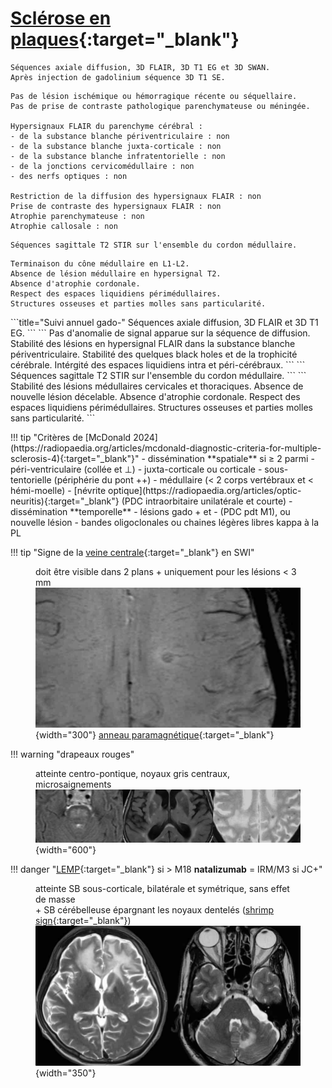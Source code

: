 # [Sclérose en plaques](https://radiopaedia.org/articles/multiple-sclerosis){:target="_blank"}

```title="Baseline et rebaseline gado+"
Séquences axiale diffusion, 3D FLAIR, 3D T1 EG et 3D SWAN.
Après injection de gadolinium séquence 3D T1 SE.
```
```
Pas de lésion ischémique ou hémorragique récente ou séquellaire.
Pas de prise de contraste pathologique parenchymateuse ou méningée.

Hypersignaux FLAIR du parenchyme cérébral :
- de la substance blanche périventriculaire : non
- de la substance blanche juxta-corticale : non
- de la substance blanche infratentorielle : non
- de la jonctions cervicomédullaire : non
- des nerfs optiques : non

Restriction de la diffusion des hypersignaux FLAIR : non
Prise de contraste des hypersignaux FLAIR : non
Atrophie parenchymateuse : non
Atrophie callosale : non
```
```
Séquences sagittale T2 STIR sur l'ensemble du cordon médullaire.
```
```
Terminaison du cône médullaire en L1-L2.
Absence de lésion médullaire en hypersignal T2.
Absence d'atrophie cordonale.
Respect des espaces liquidiens périmédullaires.
Structures osseuses et parties molles sans particularité.
```
<figure markdown="span">
</figure>
```title="Suivi annuel gado-"
Séquences axiale diffusion, 3D FLAIR et 3D T1 EG.
```
```
Pas d'anomalie de signal apparue sur la séquence de diffusion.
Stabilité des lésions en hypersignal FLAIR dans la substance blanche périventriculaire.
Stabilité des quelques black holes et de la trophicité cérébrale.
Intérgité des espaces liquidiens intra et péri-cérébraux.
```
```
Séquences sagittale T2 STIR sur l'ensemble du cordon médullaire.
```
```
Stabilité des lésions médullaires cervicales et thoraciques.
Absence de nouvelle lésion décelable.
Absence d'atrophie cordonale.
Respect des espaces liquidiens périmédullaires.
Structures osseuses et parties molles sans particularité.
```
<figure markdown="span">
</figure>
!!! tip "Critères de [McDonald 2024](https://radiopaedia.org/articles/mcdonald-diagnostic-criteria-for-multiple-sclerosis-4){:target="_blank"}"
    - dissémination **spatiale** si ≥ 2 parmi 
        - péri-ventriculaire (collée et ⊥)
        - juxta-corticale ou corticale
        - sous-tentorielle (périphérie du pont ++)
        - médullaire (< 2 corps vertébraux et < hémi-moelle)
        - [névrite optique](https://radiopaedia.org/articles/optic-neuritis){:target="_blank"} (PDC intraorbitaire unilatérale et courte)
    - dissémination **temporelle** 
        - lésions gado + et - (PDC pdt M1), ou nouvelle lésion
        - bandes oligoclonales ou chaines légères libres kappa à la PL

!!! tip "Signe de la [veine centrale](https://radiopaedia.org/articles/central-vein-sign-1){:target="_blank"} en SWI"
    <figure markdown="span">
        doit être visible dans 2 plans + uniquement pour les lésions < 3 mm
        ![](assets/centralvein.jpg){width="300"}
        [anneau paramagnétique](https://radiopaedia.org/articles/paramagnetic-rim-lesions){:target="_blank"}
    </figure>

!!! warning "drapeaux rouges"
    <figure markdown="span">
        atteinte centro-pontique, noyaux gris centraux, microsaignements
        ![](assets/redflags.jpg){width="600"}
    </figure>

!!! danger "[LEMP](https://radiopaedia.org/articles/progressive-multifocal-leukoencephalopathy){:target="_blank"} si > M18 **natalizumab** = IRM/M3 si JC+"
    <figure markdown="span">
        atteinte SB sous-corticale, bilatérale et symétrique, sans effet de masse  
        + SB cérébelleuse épargnant les noyaux dentelés ([shrimp sign](https://radiopaedia.org/articles/shrimp-sign-progressive-multifocal-leukoencephalopathy){:target="_blank"})
        ![](assets/LEMP.jpg){width="350"}
    </figure>
